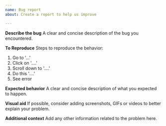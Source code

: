 ```yaml
---
name: Bug report
about: Create a report to help us improve

---
```


**Describe the bug**
A clear and concise description of the bug you encountered.

**To Reproduce**
Steps to reproduce the behavior:
1. Go to '...'
2. Click on '....'
3. Scroll down to '....'
4. Do this '....'
5. See error

**Expected behavior**
A clear and concise description of what you expected to happen.

**Visual aid**
If possible, consider adding screenshots, GIFs or videos to better explain your problem.

**Additional context**
Add any other information related to the problem here.
